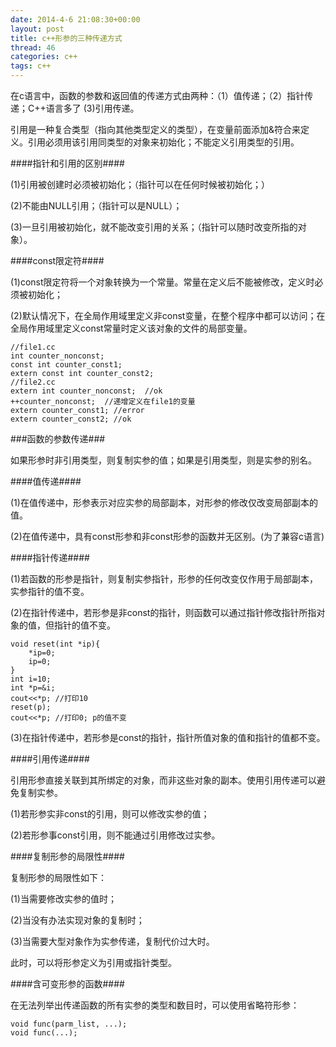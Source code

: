 ```yaml
---
date: 2014-4-6 21:08:30+00:00
layout: post
title: c++形参的三种传递方式
thread: 46
categories: c++
tags: c++
---
```


在c语言中，函数的参数和返回值的传递方式由两种：（1）值传递；（2）指针传递；C++语言多了 (3)引用传递。

引用是一种复合类型（指向其他类型定义的类型），在变量前面添加&符合来定义。引用必须用该引用同类型的对象来初始化；不能定义引用类型的引用。

####指针和引用的区别####

(1)引用被创建时必须被初始化；（指针可以在任何时候被初始化；）

(2)不能由NULL引用；（指针可以是NULL）；

(3)一旦引用被初始化，就不能改变引用的关系；（指针可以随时改变所指的对象）。

####const限定符####

(1)const限定符将一个对象转换为一个常量。常量在定义后不能被修改，定义时必须被初始化；

(2)默认情况下，在全局作用域里定义非const变量，在整个程序中都可以访问；在全局作用域里定义const常量时定义该对象的文件的局部变量。

	//file1.cc
	int counter_nonconst;
	const int counter_const1;
	extern const int counter_const2;
	//file2.cc
	extern int counter_nonconst;  //ok
	++counter_nonconst;  //递增定义在file1的变量
	extern counter_const1; //error
	extern counter_const2; //ok
	
###函数的参数传递###

如果形参时非引用类型，则复制实参的值；如果是引用类型，则是实参的别名。

####值传递####

(1)在值传递中，形参表示对应实参的局部副本，对形参的修改仅改变局部副本的值。

(2)在值传递中，具有const形参和非const形参的函数并无区别。(为了兼容c语言)

####指针传递####

(1)若函数的形参是指针，则复制实参指针，形参的任何改变仅作用于局部副本，实参指针的值不变。

(2)在指针传递中，若形参是非const的指针，则函数可以通过指针修改指针所指对象的值，但指针的值不变。

	void reset(int *ip){
		*ip=0;
		ip=0;
	}
	int i=10;
	int *p=&i;
	cout<<*p; //打印10
	reset(p);
	cout<<*p; //打印0; p的值不变
	
(3)在指针传递中，若形参是const的指针，指针所值对象的值和指针的值都不变。

####引用传递####

引用形参直接关联到其所绑定的对象，而非这些对象的副本。使用引用传递可以避免复制实参。

(1)若形参实非const的引用，则可以修改实参的值；

(2)若形参事const引用，则不能通过引用修改过实参。

####复制形参的局限性####

复制形参的局限性如下：

(1)当需要修改实参的值时；

(2)当没有办法实现对象的复制时；

(3)当需要大型对象作为实参传递，复制代价过大时。

此时，可以将形参定义为引用或指针类型。

####含可变形参的函数####

在无法列举出传递函数的所有实参的类型和数目时，可以使用省略符形参：

	void func(parm_list, ...);
	void func(...);



